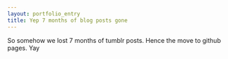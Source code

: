 ```yaml
---
layout: portfolio_entry
title: Yep 7 months of blog posts gone
---
```

So somehow we lost 7 months of tumblr posts. Hence the move to github pages. Yay

